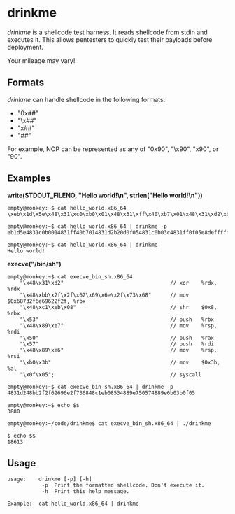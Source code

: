 # drinkme

_drinkme_ is a shellcode test harness. It reads shellcode from stdin and executes it. This allows pentesters to quickly test their payloads before deployment.

Your mileage may vary!

## Formats ##

_drinkme_ can handle shellcode in the following formats:

* "0x##"
* "\x##"
* "x##"
* "##"

For example, NOP can be represented as any of "0x90", "\x90", "x90", or "90".

## Examples ##

**write(STDOUT_FILENO, "Hello world!\n", strlen("Hello world!\n"))**

	empty@monkey:~$ cat hello_world.x86_64 
	\xeb\x1d\x5e\x48\x31\xc0\xb0\x01\x48\x31\xff\x40\xb7\x01\x48\x31\xd2\xb2\x0d\x0f\x05\x48\x31\xc0\xb0\x3c\x48\x31\xff\x0f\x05\xe8\xde\xff\xff\xff\x48\x65\x6c\x6c\x6f\x20\x77\x6f\x72\x6c\x64\x21\x0a
	
	empty@monkey:~$ cat hello_world.x86_64 | drinkme -p
	eb1d5e4831c0b0014831ff40b7014831d2b20d0f054831c0b03c4831ff0f05e8deffffff48656c6c6f20776f726c64210a

	empty@monkey:~$ cat hello_world.x86_64 | drinkme
	Hello world!


**execve("/bin/sh")**

	empty@monkey:~$ cat execve_bin_sh.x86_64 
	    "\x48\x31\xd2"                                  // xor    %rdx, %rdx
	    "\x48\xbb\x2f\x2f\x62\x69\x6e\x2f\x73\x68"      // mov	$0x68732f6e69622f2f, %rbx
	    "\x48\xc1\xeb\x08"                              // shr    $0x8, %rbx
	    "\x53"                                          // push   %rbx
	    "\x48\x89\xe7"                                  // mov    %rsp, %rdi
	    "\x50"                                          // push   %rax
	    "\x57"                                          // push   %rdi
	    "\x48\x89\xe6"                                  // mov    %rsp, %rsi
	    "\xb0\x3b"                                      // mov    $0x3b, %al
	    "\x0f\x05";                                     // syscall
		
	empty@monkey:~$ cat execve_bin_sh.x86_64 | drinkme -p 
	4831d248bb2f2f62696e2f736848c1eb08534889e750574889e6b03b0f05
	
	empty@monkey:~$ echo $$
	3880
	
	empty@monkey:~/code/drinkme$ cat execve_bin_sh.x86_64 | ./drinkme
	
	$ echo $$
	18613
	
## Usage ##

	usage:    drinkme [-p] [-h]
	           -p  Print the formatted shellcode. Don't execute it.
	           -h  Print this help message.
	
	Example:  cat hello_world.x86_64 | drinkme
